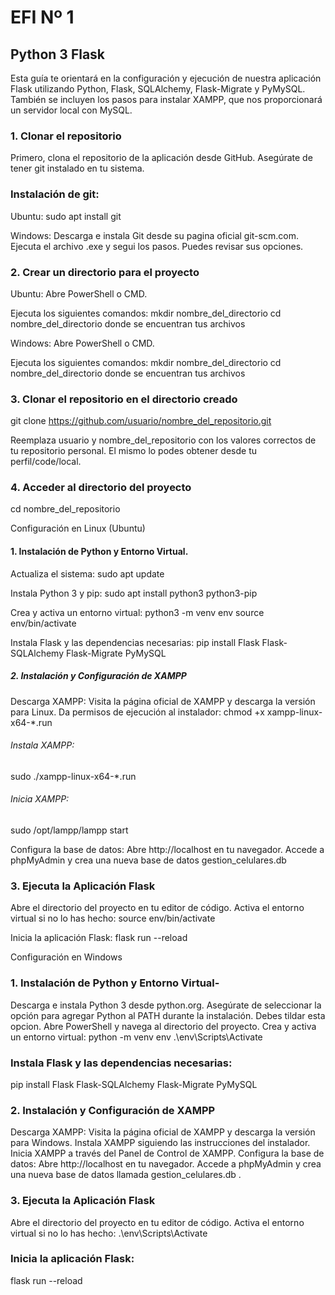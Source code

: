 # EFI Nº 1 
## Python 3 Flask
Esta guía te orientará en la configuración y ejecución de nuestra aplicación Flask utilizando Python, Flask, SQLAlchemy, Flask-Migrate y PyMySQL. También se incluyen los pasos para instalar XAMPP, que nos proporcionará un servidor local con MySQL.

### 1. Clonar el repositorio
Primero, clona el repositorio de la aplicación desde GitHub. Asegúrate de tener git instalado en tu sistema.

### Instalación de git:

Ubuntu: sudo apt install git

Windows: Descarga e instala Git desde su pagina oficial git-scm.com.
Ejecuta el archivo .exe y segui los pasos. Puedes revisar sus opciones. 

### 2. Crear un directorio para el proyecto
Ubuntu: Abre PowerShell o CMD.

Ejecuta los siguientes comandos:
mkdir nombre_del_directorio
cd nombre_del_directorio donde se encuentran tus archivos

Windows:
Abre PowerShell o CMD.

Ejecuta los siguientes comandos:
mkdir nombre_del_directorio
cd nombre_del_directorio donde se encuentran tus archivos

### 3. Clonar el repositorio en el directorio creado
git clone https://github.com/usuario/nombre_del_repositorio.git

Reemplaza usuario y nombre_del_repositorio con los valores correctos de tu repositorio personal. El mismo lo podes obtener desde tu perfil/code/local. 

### 4. Acceder al directorio del proyecto
cd nombre_del_repositorio

Configuración en Linux (Ubuntu)

#### 1. Instalación de Python y Entorno Virtual.

Actualiza el sistema:
sudo apt update

Instala Python 3 y pip:
sudo apt install python3 python3-pip

Crea y activa un entorno virtual:
python3 -m venv env
source env/bin/activate

Instala Flask y las dependencias necesarias:
pip install Flask Flask-SQLAlchemy Flask-Migrate PyMySQL

##### 2. Instalación y Configuración de XAMPP
Descarga XAMPP: Visita la página oficial de XAMPP y descarga la versión para Linux.
Da permisos de ejecución al instalador:
chmod +x xampp-linux-x64-*.run

###### Instala XAMPP:
sudo ./xampp-linux-x64-*.run

###### Inicia XAMPP:
sudo /opt/lampp/lampp start

Configura la base de datos:
Abre http://localhost en tu navegador.
Accede a phpMyAdmin y crea una nueva base de datos gestion_celulares.db

### 3. Ejecuta la Aplicación Flask
Abre el directorio del proyecto en tu editor de código.
Activa el entorno virtual si no lo has hecho:
source env/bin/activate

Inicia la aplicación Flask:
flask run --reload

Configuración en Windows

### 1. Instalación de Python y Entorno Virtual-
Descarga e instala Python 3 desde python.org. Asegúrate de seleccionar la opción para agregar Python al PATH durante la instalación. Debes tildar esta opcion. 
Abre PowerShell y navega al directorio del proyecto.
Crea y activa un entorno virtual:
python -m venv env
.\env\Scripts\Activate

### Instala Flask y las dependencias necesarias:
pip install Flask Flask-SQLAlchemy Flask-Migrate PyMySQL

### 2. Instalación y Configuración de XAMPP

Descarga XAMPP: Visita la página oficial de XAMPP y descarga la versión para Windows.
Instala XAMPP siguiendo las instrucciones del instalador.
Inicia XAMPP a través del Panel de Control de XAMPP.
Configura la base de datos:
Abre http://localhost en tu navegador.
Accede a phpMyAdmin y crea una nueva base de datos llamada gestion_celulares.db .

### 3. Ejecuta la Aplicación Flask
Abre el directorio del proyecto en tu editor de código.
Activa el entorno virtual si no lo has hecho:
.\env\Scripts\Activate

### Inicia la aplicación Flask:
flask run --reload
